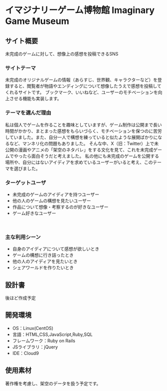 # イマジナリーゲーム博物館 Imaginary Game Museum

## サイト概要
未完成のゲームに対して、想像上の感想を投稿できるSNS

### サイトテーマ
未完成のオリジナルゲームの情報（あらすじ、世界観、キャラクターなど）を登録すると、閲覧者が物語やエンディングについて想像したうえで感想を投稿してくれるサイトです。
ブックマーク、いいねなど、ユーザーのモチベーションを向上させる機能も実装します。
​
### テーマを選んだ理由
私は個人でゲームを作ることを趣味としていますが、ゲーム制作は公開まで長い時間がかかり、まとまった感想をもらいづらく、モチベーションを保つのに苦労していました。また、自分一人で構想を練っていると似たような展開ばかりになるなど、マンネリ化の問題もありました。
そんな中、X（旧：Twitter）上で未公開の漫画やアニメの「架空のネタバレ」をする文化を見て、これを未完成ゲームでやったら面白そうだと考えました。
私の他にも未完成のゲームを公開する場所や、自分にはないアイディアを求めているユーザーがいると考え、このテーマを選びました。


### ターゲットユーザ
- 未完成のゲームのアイディアを持つユーザー
- 他の人のゲームの構想を見たいユーザー
- 作品について想像・考察するのが好きなユーザー
- ゲーム好きなユーザー

​
### 主な利用シーン
- 自身のアイディアについて感想が欲しいとき
- ゲームの構想に行き詰ったとき
- 他の人のアイディアを見たいとき
- シェアワールドを作りたいとき
​

## 設計書
後ほど作成予定
​
## 開発環境
- OS：Linux(CentOS)
- 言語：HTML,CSS,JavaScript,Ruby,SQL
- フレームワーク：Ruby on Rails
- JSライブラリ：jQuery
- IDE：Cloud9
​
## 使用素材
著作権を考慮し、架空のデータを扱う予定です。
